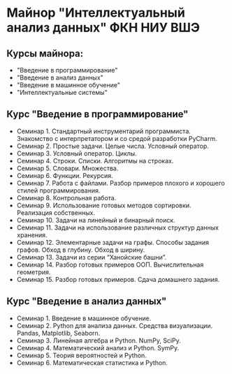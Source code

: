 # Майнор "Интеллектуальный анализ данных" ФКН НИУ ВШЭ
## Курсы майнора:
- "Введение в программирование"
- "Введение в анализ данных"
- "Введение в машинное обучение"
- "Интеллектуальные системы"

## Курс "Введение в программирование"
- Семинар 1. Стандартный инструментарий программиста. Знакомство c интерпретатором и со средой разработки PyCharm.
- Семинар 2. Простые задачи. Целые числа. Условный оператор.
- Семинар 3. Условный оператор. Циклы.
- Семинар 4. Строки. Списки. Алгоритмы на строках.
- Семинар 5. Словари. Множества.
- Семинар 6. Функции. Рекурсия.
- Семинар 7. Работа с файлами. Разбор примеров плохого и хорошего стилей программирования.
- Семинар 8. Контрольная работа.
- Семинар 9. Использование готовых методов сортировки. Реализация собственных.
- Семинар 10. Задачи на линейный и бинарный поиск.
- Семинар 11. Задачи на использование различных структур данных хранения.
- Семинар 12. Элементарные задачи на графы. Способы задания графов. Обход в глубину. Обход в ширину.
- Семинар 13. Задачи из серии “Ханойские башни”.
- Семинар 14. Разбор готовых примеров ООП. Вычислительная геометрия.
- Семинар 15. Разбор готовых примеров. Сдача домашнего задания.

## Курс "Введение в анализ данных"
- Семинар 1. Введение в машинное обучение.
- Семинар 2. Python для анализа данных. Средства визуализации. Pandas, Matplotlib, Seaborn.
- Семинар 3. Линейная алгебра и Python. NumPy, SciPy.
- Семинар 4. Математический анализ и Python. SymPy.
- Семинар 5. Теория вероятностей и Python.
- Семинар 6. Математическая статистика и Python.

